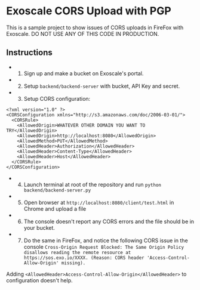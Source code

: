 # Exoscale CORS Upload with PGP

This is a sample project to show issues of CORS uploads in FireFox with Exoscale. DO NOT USE ANY OF THIS CODE IN PRODUCTION.

## Instructions

- 1) Sign up and make a bucket on Exoscale's portal.
- 2) Setup `backend/backend-server` with bucket, API Key and secret.
- 3) Setup CORS configuration:
```
<?xml version="1.0" ?>
<CORSConfiguration xmlns="http://s3.amazonaws.com/doc/2006-03-01/">
  <CORSRule>
    <AllowedOrigin>WHATEVER OTHER DOMAIN YOU WANT TO TRY</AllowedOrigin>
    <AllowedOrigin>http://localhost:8080</AllowedOrigin>
    <AllowedMethod>PUT</AllowedMethod>
    <AllowedHeader>Authorization</AllowedHeader>
    <AllowedHeader>Content-Type</AllowedHeader>
    <AllowedHeader>Host</AllowedHeader>
  </CORSRule>
</CORSConfiguration>
```
- 4) Launch terminal at root of the repository and run `python backend/backend-server.py`
- 5) Open browser at `http://localhost:8080/client/test.html` in Chrome and upload a file
- 6) The console doesn't report any CORS errors and the file should be in your bucket.
- 7) Do the same in FireFox, and notice the following CORS issue in the console `Cross-Origin Request Blocked: The Same Origin Policy disallows reading the remote resource at https://sos.exo.io/XXXX. (Reason: CORS header 'Access-Control-Allow-Origin' missing).`

Adding `<AllowedHeader>Access-Control-Allow-Origin</AllowedHeader>` to configuration doesn't help.
